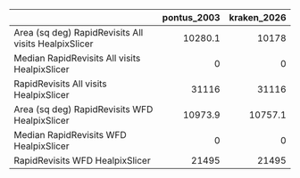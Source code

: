|                                                      |   pontus_2003 |   kraken_2026 |
|:-----------------------------------------------------|--------------:|--------------:|
| Area (sq deg) RapidRevisits All visits HealpixSlicer |       10280.1 |       10178   |
| Median RapidRevisits All visits HealpixSlicer        |           0   |           0   |
| RapidRevisits All visits HealpixSlicer               |       31116   |       31116   |
| Area (sq deg) RapidRevisits WFD HealpixSlicer        |       10973.9 |       10757.1 |
| Median RapidRevisits WFD HealpixSlicer               |           0   |           0   |
| RapidRevisits WFD HealpixSlicer                      |       21495   |       21495   |

